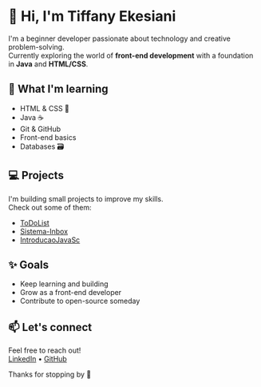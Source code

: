 # 👋 Hi, I'm Tiffany Ekesiani

I'm a beginner developer passionate about technology and creative problem-solving.  
Currently exploring the world of **front-end development** with a foundation in **Java** and **HTML/CSS**.

## 🌱 What I'm learning

- HTML & CSS 🎨  
- Java ☕  
- Git & GitHub  
- Front-end basics  
- Databases 🗃️

## 💻 Projects

I'm building small projects to improve my skills.  
Check out some of them:

- [ToDoList](https://github.com/TiffanyEkesiani/ToDoList)
- [Sistema-Inbox](https://github.com/TiffanyEkesiani/Sistema-Inbox)
- [IntroducaoJavaSc](https://github.com/TiffanyEkesiani/IntroducaoJavaSc)

## ✨ Goals

- Keep learning and building
- Grow as a front-end developer
- Contribute to open-source someday

## 📫 Let's connect

Feel free to reach out!  
[LinkedIn](https://www.linkedin.com/in/seu-usuario) • [GitHub](https://github.com/seu-usuario)


Thanks for stopping by 💜
